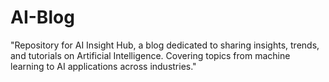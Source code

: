 # AI-Blog
"Repository for AI Insight Hub, a blog dedicated to sharing insights, trends, and tutorials on Artificial Intelligence. Covering topics from machine learning to AI applications across industries."
